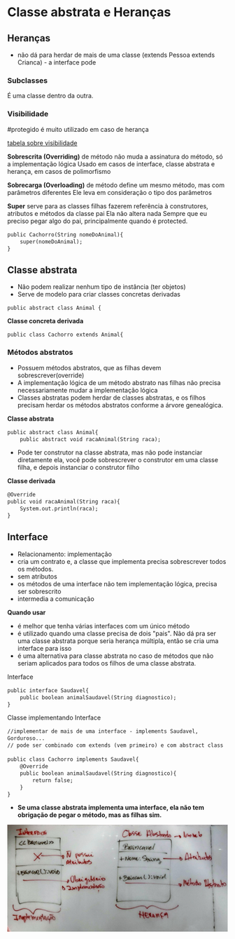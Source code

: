 # Classe abstrata e Heranças

## Heranças
- não dá para herdar de mais de uma classe (extends Pessoa extends Crianca) - a interface pode

### Subclasses
É uma classe dentro da outra.

### Visibilidade

#protegido é muito utilizado em caso de herança

[tabela sobre visibilidade](https://github.com/ninalofrese/javadh/blob/master/javaPOO/README.md#visibilidade-de-variáveis-herdadas)

**Sobrescrita (Overriding)** de método não muda a assinatura do método, só a implementação lógica
Usado em casos de interface, classe abstrata e herança, em casos de polimorfismo

**Sobrecarga (Overloading)** de método define um mesmo método, mas com parâmetros diferentes
Ele leva em consideração o tipo dos parâmetros

**Super** serve para as classes filhas fazerem referência à construtores, atributos e métodos da classe pai
Ela não altera nada
Sempre que eu preciso pegar algo do pai, principalmente quando é protected.

```
public Cachorro(String nomeDoAnimal){
    super(nomeDoAnimal);
}
```

## Classe abstrata
- Não podem realizar nenhum tipo de instância (ter objetos)
- Serve de modelo para criar classes concretas derivadas

```
public abstract class Animal {
```

**Classe concreta derivada**

```
public class Cachorro extends Animal{
```

### Métodos abstratos

- Possuem métodos abstratos, que as filhas devem sobrescrever(override)
- A implementação lógica de um método abstrato nas filhas não precisa necessariamente mudar a implementação lógica
- Classes abstratas podem herdar de classes abstratas, e os filhos precisam herdar os métodos abstratos conforme a árvore genealógica.

**Classe abstrata**
```
public abstract class Animal{
    public abstract void racaAnimal(String raca);
```

- Pode ter construtor na classe abstrata, mas não pode instanciar diretamente ela, você pode sobrescrever o construtor em uma classe filha, e depois instanciar o construtor filho

**Classe derivada**
```
@Override
public void racaAnimal(String raca){
    System.out.println(raca);
}
```

## Interface
- Relacionamento: implementação
- cria um contrato e, a classe que implementa precisa sobrescrever todos os métodos.
- sem atributos
- os métodos de uma interface não tem implementação lógica, precisa ser sobrescrito
- intermedia a comunicação

**Quando usar**
- é melhor que tenha várias interfaces com um único método
- é utilizado quando uma classe precisa de dois "pais". Não dá pra ser uma classe abstrata porque seria herança múltipla, então se cria uma interface para isso
- é uma alternativa para classe abstrata no caso de métodos que não seriam aplicados para todos os filhos de uma classe abstrata.

Interface

```
public interface Saudavel{
    public boolean animalSaudavel(String diagnostico);
}
```

Classe implementando Interface

```
//implementar de mais de uma interface - implements Saudavel, Gorduroso...
// pode ser combinado com extends (vem primeiro) e com abstract class

public class Cachorro implements Saudavel{ 
    @Override
    public boolean animalSaudavel(String diagnostico){
        return false;
    }
}
```

- **Se uma classe abstrata implementa uma interface, ela não tem obrigação de pegar o método, mas as filhas sim.**

![Diferenças entre classe abstrata e interface no UML](src/br/digitalHouse/herancaClasseAbstrata/diferenca-classe-interface-uml.jpg)


